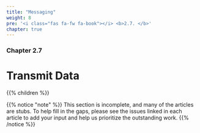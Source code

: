 ```yaml
---
title: "Messaging"
weight: 8
pre: '<i class="fas fa-fw fa-book"></i> <b>2.7. </b>'
chapter: true
---
```


### Chapter 2.7

# Transmit Data

{{% children %}}

{{% notice "note" %}}
This section is incomplete, and many of the articles are stubs. To help fill in
the gaps, please see the issues linked in each article to add your input and
help us prioritize the outstanding work.
{{% /notice %}}

